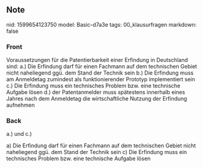 ## Note
nid: 1599654123750
model: Basic-d7a3e
tags: 00_klausurfragen
markdown: false

### Front
Voraussetzungen für die Patentierbarkeit einer Erfindung in Deutschland sind:
a.) Die Erfindung darf für einen Fachmann auf dem technischen Gebiet nicht naheliegend ggü. dem Stand der Technik sein
b.) Die Erfindung muss am Anmeldetag zumindest als funktionierender Prototyp implementiert sein
c.) Die Erfindung muss ein technisches Problem bzw. eine technische Aufgabe lösen
d.) der Patentanmelder muss spätestens innerhalb eines Jahres nach dem Anmeldetag die wirtschaftliche Nutzung der Erfindung aufnehmen

### Back
a.) und c.)
<div>
  a) Die Erfindung darf für einen Fachmann auf dem technischen
  Gebiet nicht naheliegend ggü. dem Stand der Technik sein c) Die
  Erfindung muss ein technisches Problem bzw. eine technische
  Aufgabe lösen
</div>
